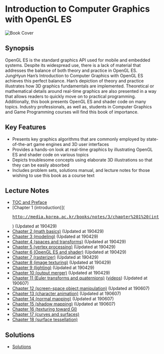 # Introduction to Computer Graphics with OpenGL ES

![Book Cover](http://media.korea.ac.kr/books/covers/2/eng.jpg)

## Synopsis

OpenGL ES is the standard graphics API used for mobile and embedded systems. Despite its widespread use, there is a lack of material that addresses the balance of both theory and practice in OpenGL ES. JungHyun Han’s Introduction to Computer Graphics with OpenGL ES achieves this perfect balance. Han’s depiction of theory and practice illustrates how 3D graphics fundamentals are implemented. Theoretical or mathematical details around real-time graphics are also presented in a way that allows readers to quickly move on to practical programming. Additionally, this book presents OpenGL ES and shader code on many topics. Industry professionals, as well as, students in Computer Graphics and Game Programming courses will find this book of importance. 

## Key Features

- Presents key graphics algorithms that are commonly employed by state-of-the-art game engines and 3D user interfaces
- Provides a hands-on look at real-time graphics by illustrating OpenGL ES and shader code on various topics
- Depicts troublesome concepts using elaborate 3D illustrations so that they can be easily absorbed
- Includes problem sets, solutions manual, and lecture notes for those wishing to use this book as a course text

## Lecture Notes
- [TOC and Preface](http://media.korea.ac.kr/books/notes/2/TOC%20and%20preface.pdf)
- [Chapter 1 (introduction)](<pre>http://media.korea.ac.kr/books/notes/3/chapter%201%20(introduction).ppt</pre>) (Updated at 190429)
- [Chapter 2 (math basics)](http://media.korea.ac.kr/books/notes/3/chapter%202%20(math%20basics).ppt) (Updated at 190429)
- [Chapter 3 (modeling)](http://media.korea.ac.kr/books/notes/3/chapter%203%20(modeling).ppt) (Updated at 190429)
- [Chapter 4 (spaces and transforms)](http://media.korea.ac.kr/books/notes/3/chapter%204%20(spaces%20and%20transforms).ppt) (Updated at 190429)
- [Chapter 5 (vertex processing)](http://media.korea.ac.kr/books/notes/3/chapter%205%20(vertex%20processing).ppt) (Updated at 190429)
- [Chapter 6 (OpenGL ES and shader)](http://media.korea.ac.kr/books/notes/3/chapter%206%20(OpenGL%20ES%20and%20shader).ppt) (Updated at 190429)
- [Chapter 7 (rasterizer)](http://media.korea.ac.kr/books/notes/3/chapter%207%20(rasterizer).ppt) (Updated at 190429)
- [Chapter 8 (image texturing)](http://media.korea.ac.kr/books/notes/3/chapter%208%20(image%20texturing).ppt) (Updated at 190429)
- [Chapter 9 (lighting)](http://media.korea.ac.kr/books/notes/3/chapter%209%20(lighting).ppt) (Updated at 190429)
- [Chapter 10 (output merger)](http://media.korea.ac.kr/books/notes/3/chapter%2010%20(output%20merger).ppt) (Updated at 190429)
- [Chapter 11 (Euler transforms and quaternions)](http://media.korea.ac.kr/books/notes/3/chapter%2011%20(Euler%20transforms%20and%20quaternions).ppt) ([videos](http://media.korea.ac.kr/books/notes/3/videos.zip)) (Updated at 190607)
- [Chapter 12 (screen-space object manipulation)](http://media.korea.ac.kr/books/notes/3/chapter%2012%20(screen-space%20object%20manipulation).ppt) (Updated at 190607)
- [Chapter 13 (character animation)](http://media.korea.ac.kr/books/notes/3/chapter%2013%20(character%20animation).ppt) (Updated at 190607)
- [Chapter 14 (normal mapping)](http://media.korea.ac.kr/books/notes/3/chapter%2014%20(normal%20mapping).ppt) (Updated at 190607)
- [Chapter 15 (shadow mapping)](http://media.korea.ac.kr/books/notes/3/chapter%2015%20(shadow%20mapping).ppt) (Updated at 190607)
- [Chapter 16 (texturing toward GI)](http://media.korea.ac.kr/books/notes/2/chapter%2016%20(texturing%20toward%20GI).ppt)
- [Chapter 17 (curves and surfaces)](http://media.korea.ac.kr/books/notes/2/chapter%2017%20(curves%20and%20surfaces).ppt)
- [Chapter 18 (surface tessellation)](http://media.korea.ac.kr/books/notes/2/chapter%2018%20(surface%20tessellation).ppt)

## Solutions
- [Solutions](http://media.korea.ac.kr/books/solutions.pdf)
